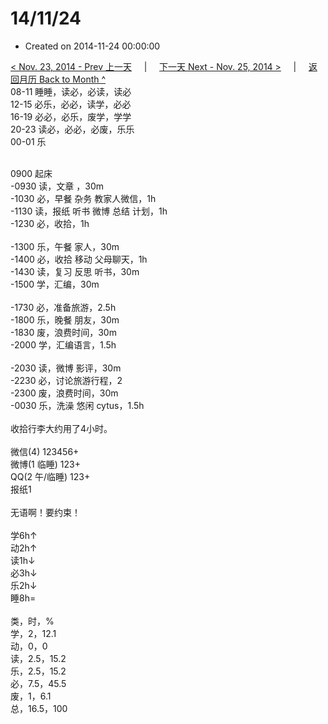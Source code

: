 # 14/11/24

- Created on 2014-11-24 00:00:00

[< Nov. 23, 2014 - Prev 上一天](/lifelogs/2014/11/d23.md) &nbsp; &nbsp; | &nbsp; &nbsp; [下一天 Next - Nov. 25, 2014 >](/lifelogs/2014/11/d25.md) &nbsp; &nbsp; |  &nbsp; &nbsp; [返回月历 Back to Month ^](/lifelogs/2014/11/index.md)
<br/>08-11 睡睡，读必，必读，读必<br/>12-15 必乐，必必，读学，必必<br/>16-19 必必，必乐，废学，学学<br/>20-23 读必，必必，必废，乐乐<br/>00-01 乐<div><br/></div>0900 起床<br/>-0930 读，文章 ，30m<br/>-1030 必，早餐 杂务 教家人微信，1h<br/>-1130 读，报纸 听书 微博 总结 计划，1h<br/>-1230 必，收拾，1h<div><br/></div>-1300 乐，午餐 家人，30m<br/>-1400 必，收拾 移动 父母聊天，1h<br/>-1430 读，复习 反思 听书，30m<br/>-1500 学，汇编，30m<div><br/></div>-1730 必，准备旅游，2.5h<br/>-1800 乐，晚餐 朋友，30m<br/>-1830 废，浪费时间，30m<br/>-2000 学，汇编语言，1.5h<div><br/></div>-2030 读，微博 影评，30m<br/>-2230 必，讨论旅游行程，2<br/>-2300 废，浪费时间，30m<br/>-0030 乐，洗澡 悠闲 cytus，1.5h<div><br/></div>收拾行李大约用了4小时。<div><br/></div>微信(4) 123456+<br/>微博(1 临睡) 123+<br/>QQ(2 午/临睡) 123+<br/>报纸1<div><br/></div>无语啊！要约束！<div><br/></div>学6h↑ <br/>动2h↑ <br/>读1h↓ <br/>必3h↓ <br/>乐2h↓ <br/>睡8h=<div><br/></div>类，时，%<br/>学，2，12.1<br/>动，0，0<br/>读，2.5，15.2<br/>乐，2.5，15.2<br/>必，7.5，45.5<br/>废，1，6.1<br/>总，16.5，100</div>
